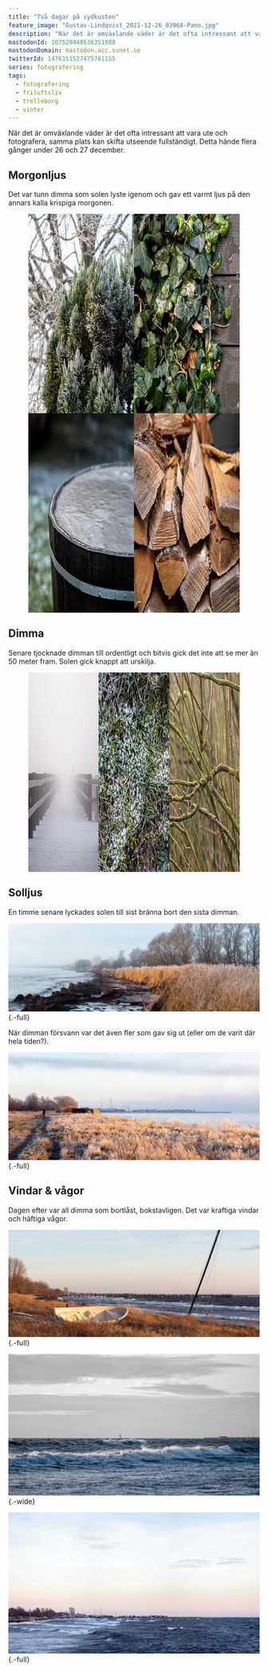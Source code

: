 ```yaml
---
title: "Två dagar på sydkusten"
feature_image: "Gustav-Lindqvist_2021-12-26_03968-Pano.jpg"
description: "När det är omväxlande väder är det ofta intressant att vara ute och fotografera, samma plats kan skifta utseende fullständigt."
mastodonId: 107529948636351980
mastodonDomain: mastodon.acc.sunet.se
twitterId: 1476151527475761155
series: fotografering
tags:
  - fotografering
  - friluftsliv
  - trelleborg
  - vinter
---
```


När det är omväxlande väder är det ofta intressant att vara ute och fotografera, samma plats kan skifta utseende fullständigt. Detta hände flera gånger under 26 och 27 december.

## Morgonljus

Det var tunn dimma som solen lyste igenom och gav ett varmt ljus på den annars kalla krispiga morgonen.

<style>
.image-gallery {
  display: grid;
  grid-gap: var(--margin__small);
  grid-template-columns: 1fr 1fr;
}

.image-gallery.-three-columns {
  grid-template-columns: 1fr 1fr 1fr;
}
</style>
<figure class="image-gallery">
    <img src="Gustav-Lindqvist_2021-12-26_03924.jpg" alt="" width="400" height="400">
    <img src="Gustav-Lindqvist_2021-12-26_03937.jpg" alt="" width="400" height="400">
    <img src="Gustav-Lindqvist_2021-12-26_03938.jpg" alt="" width="400" height="400">
    <img src="Gustav-Lindqvist_2021-12-26_03939.jpg" alt="" width="400" height="400">
</figure>

## Dimma

Senare tjocknade dimman till ordentligt och bitvis gick det inte att se mer än 50 meter fram. Solen gick knappt att urskilja.

<figure class="image-gallery -three-columns">
    <img src="Gustav-Lindqvist_2021-12-26_03955.jpg" alt="" width="400" height="400">
    <img src="Gustav-Lindqvist_2021-12-26_03963.jpg" alt="" width="400" height="400">
    <img src="Gustav-Lindqvist_2021-12-26_03964.jpg" alt="" width="400" height="400">
</figure>


## Solljus

En timme senare lyckades solen till sist bränna bort den sista dimman.

![](Gustav-Lindqvist_2021-12-26_03976-Pano.jpg){.-full}

När dimman försvann var det även fler som gav sig ut (eller om de varit där hela tiden?).

![](Gustav-Lindqvist_2021-12-26_03998-Pano.jpg){.-full}

## Vindar & vågor

Dagen efter var all dimma som bortlåst, bokstavligen. Det var kraftiga vindar och häftiga vågor.

![](Gustav-Lindqvist_2021-12-27_04008-Pano.jpg){.-full}

![](Gustav-Lindqvist_2021-12-27_04039.jpg){.-wide}

![](Gustav-Lindqvist_2021-12-27_04044-Pano.jpg){.-full}
